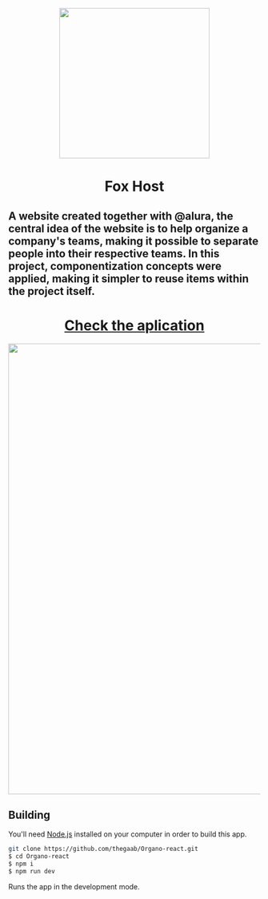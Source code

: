 <p align="center">
    <img src="https://cdn.leonardo.ai/users/9884d6ca-2563-4f2b-bc2c-1c092ae7045d/generations/b1ce96c3-3608-406b-9c3c-467a971d4346/variations/Default_data_service_company_logo_3d_fox_0_b1ce96c3-3608-406b-9c3c-467a971d4346_0.png" width="300" />
  </p>
    
  <h1 align="center">
    Fox Host
  </h1>
  
  ## A website created together with @alura, the central idea of ​​the website is to help organize a company's teams, making it possible to separate people into their respective teams. In this project, componentization concepts were applied, making it simpler to reuse items within the project itself.
  
<h1 align="center"> <a href="https://organo-alura-lyart-xi.vercel.app/">Check the aplication<a> </h1>
  <p align="center">
    <img src="https://media.discordapp.net/attachments/955884943383343215/1201183513953710170/image.png?ex=65c8e452&is=65b66f52&hm=40686fff4a2b14475f20c304c1d2707e36fec35718a7e1c0a0d0abbbcc4dddf0&=&format=webp&quality=lossless&width=1440&height=480"width="900" />
  </p>
  
  ## Building
  
  You'll need [Node.js](https://nodejs.org) installed on your computer in order to build this app.
  
  ```bash
  git clone https://github.com/thegaab/Organo-react.git
  $ cd Organo-react
  $ npm i
  $ npm run dev
  ```
  
  Runs the app in the development mode.<br/>
